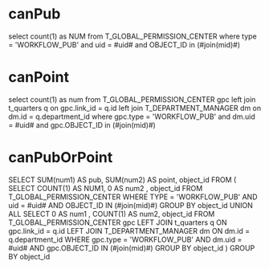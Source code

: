 canPub
===
select count(1) as NUM from T_GLOBAL_PERMISSION_CENTER where type = 'WORKFLOW_PUB' and uid = #uid# and OBJECT_ID in (#join(mid)#)

canPoint
===
select count(1) as num from T_GLOBAL_PERMISSION_CENTER gpc
left join t_quarters q on gpc.link_id = q.id
left join T_DEPARTMENT_MANAGER dm on dm.id = q.department_id
where
gpc.type = 'WORKFLOW_PUB' and dm.uid = #uid# and gpc.OBJECT_ID in (#join(mid)#)

canPubOrPoint
===
SELECT
	SUM(num1) AS pub,
	SUM(num2) AS point,
	object_id 
FROM
	(	SELECT
			COUNT(1) AS NUM1,
			0        AS num2 ,
			object_id 
		FROM
			T_GLOBAL_PERMISSION_CENTER 
		WHERE
			TYPE = 'WORKFLOW_PUB' AND
			uid = #uid# AND
			OBJECT_ID IN (#join(mid)#) 
		GROUP BY
			object_id 
		UNION
			ALL SELECT
					0        AS num1 ,
					COUNT(1) AS num2,
					object_id 
				FROM
					T_GLOBAL_PERMISSION_CENTER gpc 
					LEFT JOIN t_quarters q 
					ON gpc.link_id = q.id 
					LEFT JOIN T_DEPARTMENT_MANAGER dm 
					ON dm.id = q.department_id 
				WHERE
					gpc.type = 'WORKFLOW_PUB' AND
					dm.uid = #uid# AND
					gpc.OBJECT_ID IN (#join(mid)#) 
				GROUP BY
					object_id ) 
GROUP BY
	object_id
